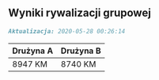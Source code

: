 ## Wyniki rywalizacji grupowej

```markdown
Aktualizacja: 2020-05-28 00:26:14
```

Drużyna A | Drużyna B
------------ | -------------
 8947 KM | 8740 KM